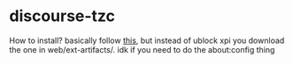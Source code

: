 # discourse-tzc

How to install?
basically follow [this](https://github.com/gorhill/uBlock/tree/master/dist#firefox), but instead of ublock xpi you download the one in web/ext-artifacts/. idk if you need to do the about:config thing
